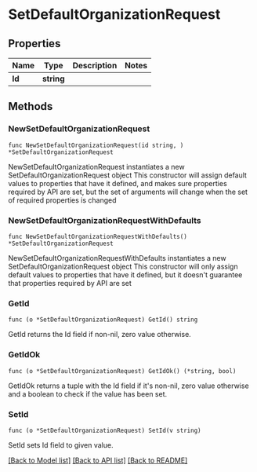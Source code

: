 # SetDefaultOrganizationRequest

## Properties

Name | Type | Description | Notes
------------ | ------------- | ------------- | -------------
**Id** | **string** |  | 

## Methods

### NewSetDefaultOrganizationRequest

`func NewSetDefaultOrganizationRequest(id string, ) *SetDefaultOrganizationRequest`

NewSetDefaultOrganizationRequest instantiates a new SetDefaultOrganizationRequest object
This constructor will assign default values to properties that have it defined,
and makes sure properties required by API are set, but the set of arguments
will change when the set of required properties is changed

### NewSetDefaultOrganizationRequestWithDefaults

`func NewSetDefaultOrganizationRequestWithDefaults() *SetDefaultOrganizationRequest`

NewSetDefaultOrganizationRequestWithDefaults instantiates a new SetDefaultOrganizationRequest object
This constructor will only assign default values to properties that have it defined,
but it doesn't guarantee that properties required by API are set

### GetId

`func (o *SetDefaultOrganizationRequest) GetId() string`

GetId returns the Id field if non-nil, zero value otherwise.

### GetIdOk

`func (o *SetDefaultOrganizationRequest) GetIdOk() (*string, bool)`

GetIdOk returns a tuple with the Id field if it's non-nil, zero value otherwise
and a boolean to check if the value has been set.

### SetId

`func (o *SetDefaultOrganizationRequest) SetId(v string)`

SetId sets Id field to given value.



[[Back to Model list]](../README.md#documentation-for-models) [[Back to API list]](../README.md#documentation-for-api-endpoints) [[Back to README]](../README.md)


